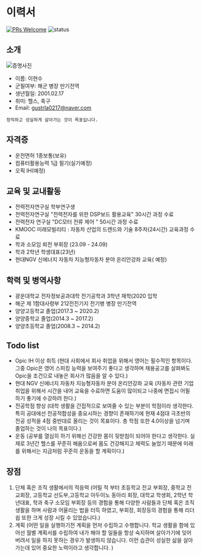# 이력서
[![PRs Welcome](https://img.shields.io/badge/PRs-welcome-brightgreen.svg?style=flat-square)](http://makeapullrequest.com)
![status](https://img.shields.io/badge/offer_welcome-brightgreen.svg)

## 소개
![증명사진](https://github.com/user-attachments/assets/6e7c59d6-1078-48ef-88ab-ee2de22cd3c5)
- 이름: 이현수
- 군필여부: 해군 병장 만기전역
- 생년월일: 2001.02.17
- 취미: 헬스, 축구
- Email: gustrla0217@naver.com

```
정직하고 성실하게 살아가는 것이 목표입니다.
```


## 자격증
- 운전면허 1종보통(보유) 
- 컴퓨터활용능력 1급 필기(실기예정) 
- 오픽 IH(예정)
## 교육 및 교내활동
- 전력전자연구실 학부연구생
- 전력전자연구실 "전력전자를 위한 DSP보드 활용교육" 30시간 과정 수료
- 전력전자 연구실 "DC모터 전류 제어 " 50시간 과정 수료
- KMOOC 미래모빌리티 : 자동차 산업의 드렌드와 기술 8주차(24시간) 교육과정 수료
- 학과 소모임 뢰전 부회장 (23.09 - 24.09)
- 학과 2학년 학생대표(23년)
- 현대NGV 신에너지 자동차 지능형자동차 분야 온리안강좌 교육( 예정)

## 학력 및 병역사항
- 광운대학교 전자정보공과대학 전기공학과 3학년 재학(2020 입학
- 해군 제 1함대사령부 212전진기지 전기병 병장 만기전역
- 양양고등학교 졸업(2017.3 ~ 2020.2)
- 양양중학교 졸업(2014.3 ~ 2017.2)
- 양양초등학교 졸업(2008.3 ~ 2014.2)

## Todo list
- Opic IH 이상 취득 (현대 사회에서 회사 취업을 위해서 영어는 필수적인 항목이다. 그중 Opic은 영어 스피킹 능력을 보여주기 좋다고 생각하며 채용공고를 살펴봐도 Opic을 조건으로 내놓은 회사가 많음을 알 수 있다.)
- 현대 NGV 신에너지 자동차 지능형자동차 분야 온리안강좌 교육 (자동차 관련 기업 취업을 위해서 시간을 내어 교육을 수료하면 도움이 많이되고 나중에 면접시 어필 하기 좋기에 수강하려 한다.)
- 전공학점 향상 (대학 생활을 간접적으로 보여줄 수 있는 부분이 학점이라 생각한다. 특히 공대에선 전공적합성을 중요시하는 경향이 존재하기에 현재 4점대 극초반의 전공 성적을 4점 중반대로 올리는 것이 목표이다. 총 학점 또한 4.0이상을 넘기며 졸업하는 것이 나의 목표이다.)
- 운동 (공부를 열심히 하기 위해선 건강한 몸이 뒷받침이 되어야 한다고 생각한다. 실제로 3년간 헬스를 꾸준히 해옴으로써 몸도 건강해지고 체력도 늘었기 때문에 미래를 위해서는 지금처럼 꾸준히 운동을 할 계획이다.)
## 장점
1. 단체 혹은 조직 생활에서의 적응력
 (어릴 적 부터 초등학교 전교 부회장, 중학교 전교회장, 고등학교 선도부,고등학교 아두이노 동아리 회장,  대학교 학생회, 2학년 학년대표, 학과 축구 소모임 부회장 등의 경험을 통해 다양한 사람들과 단체 혹은 조직생활을 하며 사람과 어울리는 법을 터득 하였고, 부회장, 회장등의 경험을 통해 리더쉽 또한 크게 성장 시킬 수 있었습니다.)
2. 계획
   (어떤 일을 실행하기전 계획을 먼저 수립하고 수행합니다. 학교 생활을 함에 있어선 월별 계획서를 수립하여 내가 해야 할 일들을 항상 숙지하며 살아가기에 잊어버려서 일을 하지 못하는 경우가 발생하지 않습니다. 이런 습관이 성실한 삶을 살아가는데 있어 중요한 노력이라고 생각합니다. )
   
 
